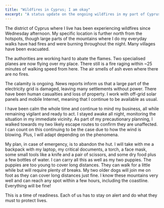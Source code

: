 ```yaml
---
title: "Wildfires in Cyprus; I am okay"
excerpt: "A status update on the ongoing wildfires in my part of Cyprus. I am fine and ready to abandon my hut if necessary."
---
```


The district of Cyprus where I live has been experiencing wildfires
since Wednesday afternoon. My specific location is further north from
the hotspots, though large parts of the mountains where I do my
everyday walks have had fires and were burning throughout the night.
Many villages have been evacuated.

The authorities are working hard to abate the flames. Two specialised
planes are now flying over my place. There still is a fire raging
within ~25 minutes of walking speed from here. The air smells of ash
even where there are no fires.

The calamity is ongoing. News reports inform us that a large part of
the electricity grid is damaged, leaving many settlements without
power. There have been human casualties and loss of property. I work
with off-grid solar panels and mobile Internet, meaning that I
continue to be available as usual.

I have been calm the whole time and continue to mind my business, all
while remaining vigilant and ready to act. I stayed awake all night,
monitoring the situation in my immediate vicinity. As part of my
precautionary planning, I walked towards my two likely escape routes
to confirm they are unaffected. I can count on this continuing to be
the case due to how the wind is blowing. Plus, I will adapt depending
on the phenomena.

My plan, in case of emergency, is to abandon the hut. I will take with
me a backpack with my laptop, my critical documents, a torch, a face
mask, some small tools like a knife and a pair of scissors, and some
dry food plus a few bottles of water. I can carry all this as well as
my two puppies. The puppies are too young to cover long distances.
They can walk for a little while but will require plenty of breaks. My
two older dogs will join me on foot as they can cover long distances
just fine. I know these mountains very well and can reach any spot
within a few hours, including the coastline. Everything will be fine!

This is a time of readiness. Each of us has to stay on alert and do
what they must to protect lives.
